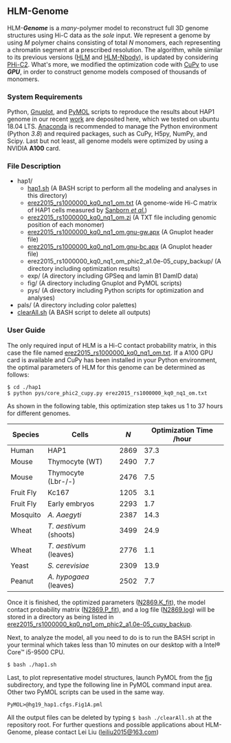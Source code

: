 ## HLM-Genome

HLM-***Genome*** is a *many*-polymer model to reconstruct full 3D genome structures using Hi-C data as the *sole* input. We represent a genome by using *M* polymer chains consisting of total *N* monomers, each representing a chromatin segment at a prescribed resolution. The algorithm, while similar to its previous versions ([HLM](https://github.com/leiliu2015/HLM) and [HLM-Nbody](https://github.com/leiliu2015/HLM-Nbody)), is updated by considering [PHi-C2](https://github.com/soyashinkai/PHi-C2). What's more, we modified the optimization code with [CuPy](https://github.com/cupy/cupy) to use ***GPU***, in order to construct genome models composed of thousands of monomers. 

### System Requirements

Python, [Gnuplot](gnuplot.sourceforge.net), and [PyMOL](https://pymol.org/2/) scripts to reproduce the results about HAP1 genome in our recent [work]() are deposited here, which we tested on ubuntu 18.04 LTS. [Anaconda](https://www.anaconda.com/distribution/) is recommended to manage the Python environment (Python *3.8*) and required packages, such as CuPy, H5py, NumPy, and Scipy. Last but not least, all genome models were optimized by using a NVIDIA **A100** card. 

### File Description
- hap1/
  - [hap1.sh](hap1/hap1.sh) (A BASH script to perform all the modeling and analyses in this directory)
  - [erez2015_rs1000000_kq0_nq1_om.txt](hap1/erez2015_rs1000000_kq0_nq1_om.txt) (A genome-wide Hi-C matrix of HAP1 cells measured by [Sanborn *et al.*](https://www.pnas.org/doi/full/10.1073/pnas.1518552112))
  - [erez2015_rs1000000_kq0_nq1_om.zi](hap1/erez2015_rs1000000_kq0_nq1_om.zi) (A TXT file including genomic position of each monomer)
  - [erez2015_rs1000000_kq0_nq1_om.gnu-gw.apx](hap1/erez2015_rs1000000_kq0_nq1_om.gnu-gw.apx) (A Gnuplot header file)
  - [erez2015_rs1000000_kq0_nq1_om.gnu-bc.apx](hap1/erez2015_rs1000000_kq0_nq1_om.gnu-bc.apx) (A Gnuplot header file)
  - erez2015_rs1000000_kq0_nq1_om_phic2_a1.0e-05_cupy_backup/ (A directory including optimization results)
  - exp/ (A directory including GPSeq and lamin B1 DamID data)
  - fig/ (A directory including Gnuplot and PyMOL scripts)
  - pys/ (A directory including Python scripts for optimization and analyses)
- pals/ (A directory including color palettes)
- [clearAll.sh](clearAll.sh) (A BASH script to delete all outputs)


### User Guide

The only required input of HLM is a Hi-C contact probability matrix, in this case the file named [erez2015_rs1000000_kq0_nq1_om.txt](hap1/erez2015_rs1000000_kq0_nq1_om.txt). If a A100 GPU card is available and CuPy has been installed in your Python environment, the optimal parameters of HLM for this genome can be determined as follows:
```
$ cd ./hap1
$ python pys/core_phic2_cupy.py erez2015_rs1000000_kq0_nq1_om.txt
```
As shown in the following table, this optimization step takes us 1 to 37 hours for different genomes. 

| Species | Cells | *N* | Optimization Time /hour |
| ------- | ----- | --- | ----------------------- |
| Human   | HAP1  | 2869| 37.3                    |
| Mouse   | Thymocyte (WT) | 2490 | 7.7          |
| Mouse   | Thymocyte (Lbr-/-) | 2476 | 7.5      |
| Fruit Fly | Kc167 | 1205 | 3.1 |
| Fruit Fly | Early embryos | 2293 | 1.7 |
| Mosquito | *A. Aaegyti* | 2387 | 14.3 |
| Wheat | *T. aestivum* (shoots) | 3499 | 24.9 |
| Wheat | *T. aestivum* (leaves) | 2776 | 1.1 |
| Yeast | *S. cerevisiae* | 2309 | 13.9 |
| Peanut | *A. hypogaea* (leaves) | 2502 | 7.7 |

Once it is finished, the optimized parameters ([N2869.K_fit](hap1/erez2015_rs1000000_kq0_nq1_om_phic2_a1.0e-05_cupy_backup/N2869.K_fit)), the model contact probability matrix ([N2869.P_fit](hap1/erez2015_rs1000000_kq0_nq1_om_phic2_a1.0e-05_cupy_backup/N2869.P_fit)), and a log file ([N2869.log](hap1/erez2015_rs1000000_kq0_nq1_om_phic2_a1.0e-05_cupy_backup/N2869.log)) will be stored in a directory as being listed in [erez2015_rs1000000_kq0_nq1_om_phic2_a1.0e-05_cupy_backup](hap1/erez2015_rs1000000_kq0_nq1_om_phic2_a1.0e-05_cupy_backup). 

Next, to analyze the model, all you need to do is to run the BASH script in your terminal which takes less than 10 minutes on our desktop with a Intel® Core™ i5-9500 CPU. 
```
$ bash ./hap1.sh
```

Last, to plot representative model structures, launch PyMOL from the [fig](hap1/fig) subdirectory, and type the following line in PyMOL command input area. Other two PyMOL scripts can be used in the same way.
```
PyMOL>@hg19_hap1.cfgs.Fig1A.pml
```

All the output files can be deleted by typing `$ bash ./clearAll.sh` at the repository root. For further questions and possible applications about HLM-Genome, please contact Lei Liu (leiliu2015@163.com)

